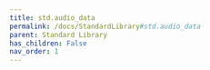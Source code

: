 ```yaml
---
title: std.audio_data
permalink: /docs/StandardLibrary#std.audio_data
parent: Standard Library
has_children: False
nav_order: 1
---
```


